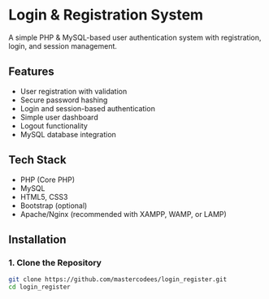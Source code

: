 # Login & Registration System

A simple PHP & MySQL-based user authentication system with registration, login, and session management.

## Features

- User registration with validation
- Secure password hashing
- Login and session-based authentication
- Simple user dashboard
- Logout functionality
- MySQL database integration

## Tech Stack

- PHP (Core PHP)
- MySQL
- HTML5, CSS3
- Bootstrap (optional)
- Apache/Nginx (recommended with XAMPP, WAMP, or LAMP)

## Installation

### 1. Clone the Repository

```bash
git clone https://github.com/mastercodees/login_register.git
cd login_register
